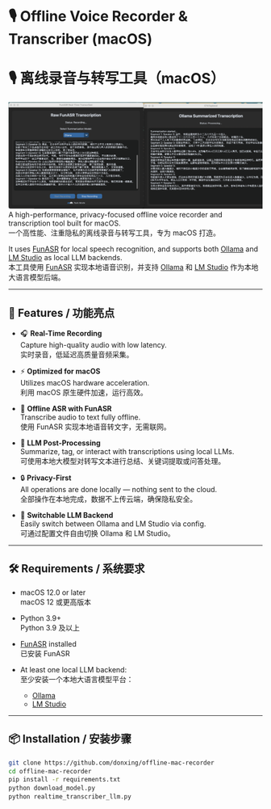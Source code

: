 # 🎙️ Offline Voice Recorder & Transcriber (macOS)  
# 🎙️ 离线录音与转写工具（macOS）
![alt text](image.png)
A high-performance, privacy-focused offline voice recorder and transcription tool built for macOS.  
一个高性能、注重隐私的离线录音与转写工具，专为 macOS 打造。

It uses [FunASR](https://github.com/alibaba-damo-academy/FunASR) for local speech recognition, and supports both [Ollama](https://ollama.com) and [LM Studio](https://lmstudio.ai) as local LLM backends.  
本工具使用 [FunASR](https://github.com/alibaba-damo-academy/FunASR) 实现本地语音识别，并支持 [Ollama](https://ollama.com) 和 [LM Studio](https://lmstudio.ai) 作为本地大语言模型后端。

---

## 🚀 Features / 功能亮点

- 🎧 **Real-Time Recording**  
  Capture high-quality audio with low latency.  
  实时录音，低延迟高质量音频采集。

- ⚡ **Optimized for macOS**  
  Utilizes macOS hardware acceleration.  
  利用 macOS 原生硬件加速，运行高效。

- 🧠 **Offline ASR with FunASR**  
  Transcribe audio to text fully offline.  
  使用 FunASR 实现本地语音转文字，无需联网。

- 💬 **LLM Post-Processing**  
  Summarize, tag, or interact with transcriptions using local LLMs.  
  可使用本地大模型对转写文本进行总结、关键词提取或问答处理。

- 🔒 **Privacy-First**  
  All operations are done locally — nothing sent to the cloud.  
  全部操作在本地完成，数据不上传云端，确保隐私安全。

- 🔄 **Switchable LLM Backend**  
  Easily switch between Ollama and LM Studio via config.  
  可通过配置文件自由切换 Ollama 和 LM Studio。

---

## 🛠️ Requirements / 系统要求

- macOS 12.0 or later  
  macOS 12 或更高版本

- Python 3.9+  
  Python 3.9 及以上

- [FunASR](https://github.com/alibaba-damo-academy/FunASR) installed  
  已安装 FunASR

- At least one local LLM backend:  
  至少安装一个本地大语言模型平台：
  - [Ollama](https://ollama.com)
  - [LM Studio](https://lmstudio.ai)

---

## 📦 Installation / 安装步骤

```bash
git clone https://github.com/donxing/offline-mac-recorder
cd offline-mac-recorder
pip install -r requirements.txt
python download_model.py
python realtime_transcriber_llm.py
